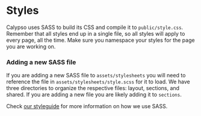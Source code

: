 Styles
======

Calypso uses SASS to build its CSS and compile it to `public/style.css`. Remember that all styles end up in a single file, so all styles will apply to every page, all the time. Make sure you namespace your styles for the page you are working on.

### Adding a new SASS file

If you are adding a new SASS file to `assets/stylesheets` you will need to reference the file in `assets/stylesheets/style.scss` for it to load. We have three directories to organize the respective files: layout, sections, and shared. If you are adding a new file you are likely adding it to `sections`.

Check [our styleguide](https://github.com/Automattic/wp-calypso/blob/master/docs/coding-guidelines/css.md) for more information on how we use SASS.
